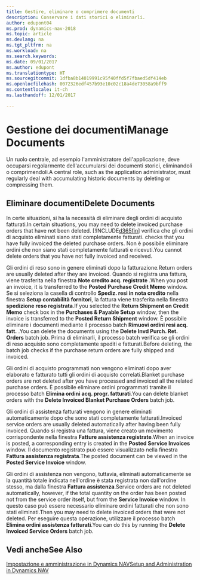 ```yaml
---
title: Gestire, eliminare o comprimere documenti
description: Conservare i dati storici o eliminarli.
author: edupont04
ms.prod: dynamics-nav-2018
ms.topic: article
ms.devlang: na
ms.tgt_pltfrm: na
ms.workload: na
ms.search.keywords: 
ms.date: 09/01/2017
ms.author: edupont
ms.translationtype: HT
ms.sourcegitcommit: 1dfba8b14019991c95f40ffd5f7fbaed5df414eb
ms.openlocfilehash: 0072326edf457b93e10c02c18a4de73058a9bff9
ms.contentlocale: it-ch
ms.lasthandoff: 12/01/2017

---
```

# <a name="manage-documents"></a><span data-ttu-id="013d3-103">Gestione dei documenti</span><span class="sxs-lookup"><span data-stu-id="013d3-103">Manage Documents</span></span>
<span data-ttu-id="013d3-104">Un ruolo centrale, ad esempio l'amministratore dell'applicazione, deve occuparsi regolarmente dell'accumularsi dei documenti storici, eliminandoli o comprimendoli.</span><span class="sxs-lookup"><span data-stu-id="013d3-104">A central role, such as the application administrator, must regularly deal with accumulating historic documents by deleting or compressing them.</span></span>  

## <a name="delete-documents"></a><span data-ttu-id="013d3-105">Eliminare documenti</span><span class="sxs-lookup"><span data-stu-id="013d3-105">Delete Documents</span></span>
<span data-ttu-id="013d3-106">In certe situazioni, si ha la necessità di eliminare degli ordini di acquisto fatturati.</span><span class="sxs-lookup"><span data-stu-id="013d3-106">In certain situations, you may need to delete invoiced purchase orders that have not been deleted.</span></span> [!INCLUDE[d365fin](includes/d365fin_md.md)]<span data-ttu-id="013d3-107"> verifica che gli ordini di acquisto eliminati siano stati completamente fatturati.</span><span class="sxs-lookup"><span data-stu-id="013d3-107"> checks that you have fully invoiced the deleted purchase orders.</span></span> <span data-ttu-id="013d3-108">Non è possibile eliminare ordini che non siano stati completamente fatturati e ricevuti.</span><span class="sxs-lookup"><span data-stu-id="013d3-108">You cannot delete orders that you have not fully invoiced and received.</span></span>  

<span data-ttu-id="013d3-109">Gli ordini di reso sono in genere eliminati dopo la fatturazione.</span><span class="sxs-lookup"><span data-stu-id="013d3-109">Return orders are usually deleted after they are invoiced.</span></span> <span data-ttu-id="013d3-110">Quando si registra una fattura, viene trasferita nella finestra **Note credito acq. registrate** .</span><span class="sxs-lookup"><span data-stu-id="013d3-110">When you post an invoice, it is transferred to the **Posted Purchase Credit Memo** window.</span></span> <span data-ttu-id="013d3-111">Se si seleziona la casella di controllo **Spediz. resi in nota credito** nella finestra **Setup contabilità fornitori**, la fattura viene trasferita nella finestra **spedizione reso registrata**.</span><span class="sxs-lookup"><span data-stu-id="013d3-111">If you selected the **Return Shipment on Credit Memo** check box in the **Purchases & Payable Setup** window, then the invoice is transferred to the **Posted Return Shipment** window.</span></span> <span data-ttu-id="013d3-112">È possibile eliminare i documenti mediante il processo batch **Rimuovi ordini resi acq. fatt.** .</span><span class="sxs-lookup"><span data-stu-id="013d3-112">You can delete the documents using the **Delete Invd Purch. Ret. Orders** batch job.</span></span> <span data-ttu-id="013d3-113">Prima di eliminarli, il processo batch verifica se gli ordini di reso acquisto sono completamente spediti e fatturati.</span><span class="sxs-lookup"><span data-stu-id="013d3-113">Before deleting, the batch job checks if the purchase return orders are fully shipped and invoiced.</span></span>  

<span data-ttu-id="013d3-114">Gli ordini di acquisto programmati non vengono eliminati dopo aver elaborato e fatturato tutti gli ordini di acquisto correlati.</span><span class="sxs-lookup"><span data-stu-id="013d3-114">Blanket purchase orders are not deleted after you have processed and invoiced all the related purchase orders.</span></span> <span data-ttu-id="013d3-115">È possibile eliminare ordini programmati tramite il processo batch **Elimina ordini acq. progr. fatturati**.</span><span class="sxs-lookup"><span data-stu-id="013d3-115">You can delete blanket orders with the **Delete Invoiced Blanket Purchase Orders** batch job.</span></span>  

<span data-ttu-id="013d3-116">Gli ordini di assistenza fatturati vengono in genere eliminati automaticamente dopo che sono stati completamente fatturati.</span><span class="sxs-lookup"><span data-stu-id="013d3-116">Invoiced service orders are usually deleted automatically after having been fully invoiced.</span></span> <span data-ttu-id="013d3-117">Quando si registra una fattura, viene creato un movimento corrispondente nella finestra **Fatture assistenza registrate**.</span><span class="sxs-lookup"><span data-stu-id="013d3-117">When an invoice is posted, a corresponding entry is created in the **Posted Service Invoices** window.</span></span> <span data-ttu-id="013d3-118">Il documento registrato può essere visualizzato nella finestra **Fattura assistenza registrata**.</span><span class="sxs-lookup"><span data-stu-id="013d3-118">The posted document can be viewed in the **Posted Service Invoice** window.</span></span>  

<span data-ttu-id="013d3-119">Gli ordini di assistenza non vengono, tuttavia, eliminati automaticamente se la quantità totale indicata nell'ordine è stata registrata non dall'ordine stesso, ma dalla finestra **Fattura assistenza**.</span><span class="sxs-lookup"><span data-stu-id="013d3-119">Service orders are not deleted automatically, however, if the total quantity on the order has been posted not from the service order itself, but from the **Service Invoice** window.</span></span> <span data-ttu-id="013d3-120">In questo caso può essere necessario eliminare ordini fatturati che non sono stati eliminati.</span><span class="sxs-lookup"><span data-stu-id="013d3-120">Then you may need to delete invoiced orders that were not deleted.</span></span> <span data-ttu-id="013d3-121">Per eseguire questa operazione, utilizzare il processo batch **Elimina ordini assistenza fatturati**.</span><span class="sxs-lookup"><span data-stu-id="013d3-121">You can do this by running the **Delete Invoiced Service Orders** batch job.</span></span>  

## <a name="see-also"></a><span data-ttu-id="013d3-122">Vedi anche</span><span class="sxs-lookup"><span data-stu-id="013d3-122">See Also</span></span>  
[<span data-ttu-id="013d3-123">Impostazione e amministrazione in Dynamics NAV</span><span class="sxs-lookup"><span data-stu-id="013d3-123">Setup and Administration in Dynamics NAV</span></span>](admin-setup-and-administration.md)  

